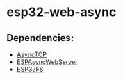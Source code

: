 # esp32-web-async

## Dependencies:

* [AsyncTCP](https://github.com/me-no-dev/AsyncTCP)
* [ESPAsyncWebServer](https://github.com/me-no-dev/ESPAsyncWebServer)
* [ESP32FS](https://github.com/me-no-dev/arduino-esp32fs-plugin/releases/)
